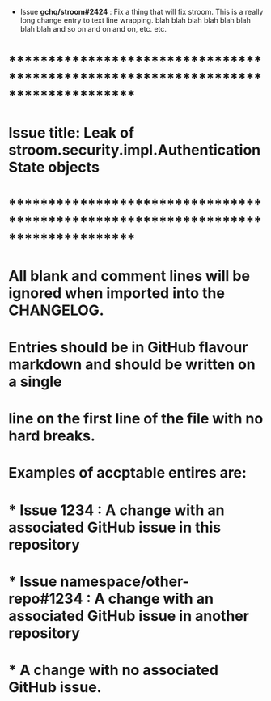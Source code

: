 * Issue **gchq/stroom#2424** : Fix a thing that will fix stroom. This is a really long change entry to text line wrapping. blah blah blah blah blah blah blah blah and so on and on and on, etc. etc.


# ********************************************************************************
# Issue title: Leak of stroom.security.impl.AuthenticationState objects
# ********************************************************************************

# All blank and comment lines will be ignored when imported into the CHANGELOG.
# Entries should be in GitHub flavour markdown and should be written on a single
# line on the first line of the file with no hard breaks.
#
# Examples of accptable entires are:
#
#
# * Issue **1234** : A change with an associated GitHub issue in this repository
#
# * Issue **namespace/other-repo#1234** : A change with an associated GitHub issue in another repository
#
# * A change with no associated GitHub issue.
